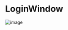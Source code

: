 # LoginWindow

![image](https://user-images.githubusercontent.com/2480569/206102529-68bb7f31-faa2-4894-a862-dbcf6e17c827.png)
